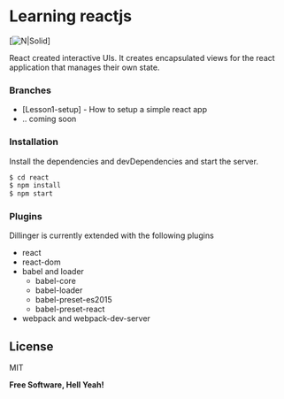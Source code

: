# Learning reactjs

[![N|Solid](https://facebook.github.io/react/)]

React created interactive UIs. It creates encapsulated views for the react application that manages their own state.

### Branches
* [Lesson1-setup] - How to setup a simple react app
* ..  coming soon

### Installation
Install the dependencies and devDependencies and start the server.

```sh
$ cd react
$ npm install
$ npm start
```

### Plugins

Dillinger is currently extended with the following plugins

* react
* react-dom
* babel and loader
    * babel-core
    * babel-loader
    * babel-preset-es2015
    * babel-preset-react
* webpack and webpack-dev-server

License
----

MIT


**Free Software, Hell Yeah!**
